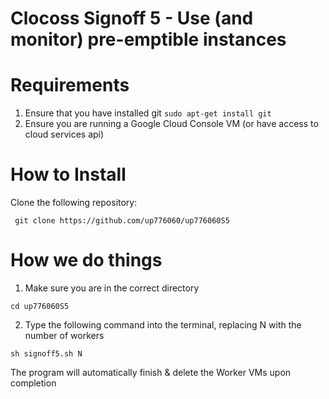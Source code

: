 # Clocoss Signoff 5 - Use (and monitor) pre-emptible instances

# Requirements

1) Ensure that you have installed git
```sudo apt-get install git```
2) Ensure you are running a Google Cloud Console VM (or have access to cloud services api)

# How to Install

Clone the following repository:

``` git clone https://github.com/up776060/up776060S5```

# How we do things

1) Make sure you are in the correct directory

``` cd up776060S5 ```

2) Type the following command into the terminal, replacing N with the number of workers

``` sh signoff5.sh N ```

The program will automatically finish & delete the Worker VMs upon completion